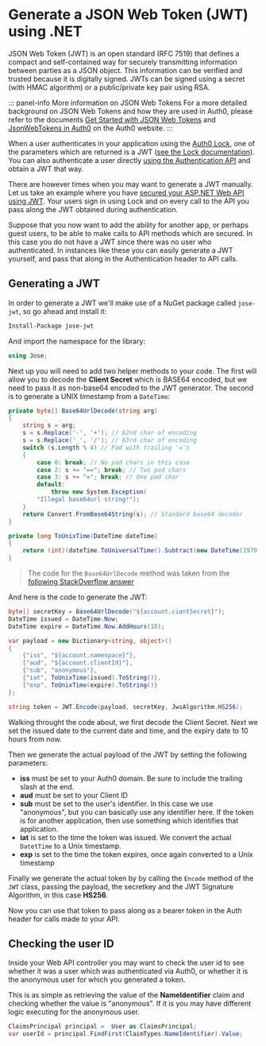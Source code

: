 # Generate a JSON Web Token (JWT) using .NET

JSON Web Token (JWT) is an open standard (RFC 7519) that defines a compact and self-contained way for securely transmitting information between parties as a JSON object. This information can be verified and trusted because it is digitally signed. JWTs can be signed using a secret (with HMAC algorithm) or a public/private key pair using RSA.

::: panel-info More information on JSON Web Tokens
For a more detailed background on JSON Web Tokens and how they are used in Auth0, please refer to the documents [Get Started with JSON Web Tokens](https://auth0.com/learn/json-web-tokens/) and [JsonWebTokens in Auth0](/jwt) on the Auth0 website.
:::

When a user authenticates in your application using the [Auth0 Lock](https://auth0.com/lock), one of the parameters which are returned is a JWT ([see the Lock documentation](/libraries/lock)). You can also authenticate a user directly [using the Authentication API](/auth-api#!#post--oauth-ro) and obtain a JWT that way.

There are however times when you may want to generate a JWT manually. Let us take an example where you have [secured your ASP.NET Web API using JWT](/quickstart/backend/webapi-owin/). Your users sign in using Lock and on every call to the API you pass along the JWT obtained during authentication.

Suppose that you now want to add the ability for another app, or perhaps guest users, to be able to make calls to API methods which are secured. In this case you do not have a JWT since there was no user who authenticated. In instances like these you can easily generate a JWT yourself, and pass that along in the Authentication header to API calls.

## Generating a JWT

In order to generate a JWT we'll make use of a NuGet package called `jose-jwt`, so go ahead and install it:

```bash
Install-Package jose-jwt
```

And import the namespace for the library:

```cs
using Jose;
```

Next up you will need to add two helper methods to your code. The first will allow you to decode the **Client Secret** which is BASE64 encoded, but we need to pass it as non-base64 encoded to the JWT generator. The second is to generate a UNIX timestamp from a `DateTime`:

```cs
private byte[] Base64UrlDecode(string arg)
{
    string s = arg;
    s = s.Replace('-', '+'); // 62nd char of encoding
    s = s.Replace('_', '/'); // 63rd char of encoding
    switch (s.Length % 4) // Pad with trailing '='s
    {
        case 0: break; // No pad chars in this case
        case 2: s += "=="; break; // Two pad chars
        case 3: s += "="; break; // One pad char
        default:
            throw new System.Exception(
        "Illegal base64url string!");
    }
    return Convert.FromBase64String(s); // Standard base64 decoder
}

private long ToUnixTime(DateTime dateTime)
{
    return (int)(dateTime.ToUniversalTime().Subtract(new DateTime(1970, 1, 1))).TotalSeconds;
}
```

> The code for the `Base64UrlDecode` method was taken from the [following StackOverflow answer](http://stackoverflow.com/a/33113820)

And here is the code to generate the JWT:

```cs
byte[] secretKey = Base64UrlDecode("${account.cientSecret}");
DateTime issued = DateTime.Now;
DateTime expire = DateTime.Now.AddHours(10);

var payload = new Dictionary<string, object>()
{
    {"iss", "${account.namespace}"},
    {"aud", "${account.clientId}"},
    {"sub", "anonymous"},
    {"iat", ToUnixTime(issued).ToString()},
    {"exp", ToUnixTime(expire).ToString()}
};

string token = JWT.Encode(payload, secretKey, JwsAlgorithm.HS256);
```


Walking throught the code about, we first decode the Client Secret. Next we set the issued date to the current date and time, and the expiry date to 10 hours from now.

Then we generate the actual payload of the JWT by setting the following parameters:

* **iss** must be set to your Auth0 domain. Be sure to include the trailing slash at the end.
*  **aud** must be set to your Client ID
*  **sub** must be set to the user's identifier. In this case we use "anonymous", but you can basically use any identifier here. If the token is for another application, then use something which identifies that application.
* **iat** is set to the time the token was issued. We convert the actual `DatetTime` to a Unix timestamp.
* **exp** is set to the time the token expires, once again converted to a Unix timestamp

Finally we generate the actual token by by calling the `Encode` method of the `JWT` class, passing the payload, the secretkey and the JWT Signature Algorithm, in this case **HS256**.

Now you can use that token to pass along as a bearer token in the Auth header for calls made to your API.

## Checking the user ID

Inside your Web API controller you may want to check the user id to see whether it was a user which was authenticated via Auth0, or whether it is the anonymous user for which you generated a token.

This is as simple as retrieving the value of the **NameIdentifier** claim and checking whether the value is "anonymous". If it is you may have different logic executing for the anonymous user.

```cs
ClaimsPrincipal principal =  User as ClaimsPrincipal;
var userId = principal.FindFirst(ClaimTypes.NameIdentifier).Value;
```